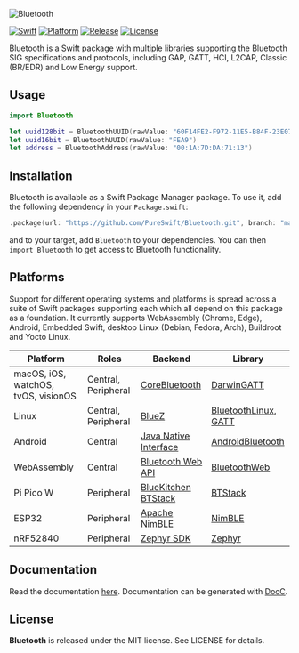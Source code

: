 ![Bluetooth](https://github.com/PureSwift/Bluetooth/raw/master/Assets/PureSwiftBluetooth.png)

[![Swift][swift-badge]][swift-url]
[![Platform][platform-badge]][platform-url]
[![Release][release-badge]][release-url]
[![License][mit-badge]][mit-url]

Bluetooth is a Swift package with multiple libraries supporting the Bluetooth SIG specifications and protocols, including GAP, GATT, HCI, L2CAP, Classic (BR/EDR) and Low Energy support.

## Usage

```swift
import Bluetooth

let uuid128bit = BluetoothUUID(rawValue: "60F14FE2-F972-11E5-B84F-23E070D5A8C7")
let uuid16bit = BluetoothUUID(rawValue: "FEA9")
let address = BluetoothAddress(rawValue: "00:1A:7D:DA:71:13")
```

## Installation 

Bluetooth is available as a Swift Package Manager package. To use it, add the following dependency in your `Package.swift`:

```swift
.package(url: "https://github.com/PureSwift/Bluetooth.git", branch: "master"),
```

and to your target, add `Bluetooth` to your dependencies. You can then `import Bluetooth` to get access to Bluetooth functionality.

## Platforms

Support for different operating systems and platforms is spread across a suite of Swift packages supporting each which all depend on this package as a foundation. It currently supports WebAssembly (Chrome, Edge), Android, Embedded Swift, desktop Linux (Debian, Fedora, Arch), Buildroot and Yocto Linux.

| Platform | Roles | Backend | Library |
| ---- | -------- | --- | ----------- | 
| macOS, iOS, watchOS, tvOS, visionOS | Central, Peripheral | [CoreBluetooth](https://developer.apple.com/documentation/corebluetooth) | [DarwinGATT](https://github.com/PureSwift/GATT) |
| Linux | Central, Peripheral | [BlueZ](https://www.bluez.org) | [BluetoothLinux](https://github.com/PureSwift/BluetoothLinux), [GATT](https://github.com/PureSwift/GATT)
| Android | Central | [Java Native Interface](https://developer.android.com/training/articles/perf-jni) | [AndroidBluetooth](https://github.com/PureSwift/AndroidBluetooth)
| WebAssembly | Central | [Bluetooth Web API](https://developer.mozilla.org/en-US/docs/Web/API/Web_Bluetooth_API) | [BluetoothWeb](https://github.com/PureSwift/BluetoothWeb)
| Pi Pico W | Peripheral | [BlueKitchen BTStack](https://bluekitchen-gmbh.com/btstack/#quick_start/index.html) | [BTStack](https://github.com/MillerTechnologyPeru/BTStack)
| ESP32 | Peripheral | [Apache NimBLE](https://mynewt.apache.org/latest/network/index.html) | [NimBLE](https://github.com/MillerTechnologyPeru/NimBLE)
| nRF52840 | Peripheral | [Zephyr SDK](https://zephyrproject.org) | [Zephyr](https://github.com/MillerTechnologyPeru/Zephyr-Swift)

## Documentation

Read the documentation [here](http://pureswift.github.io/Bluetooth/documentation/bluetooth/).
Documentation can be generated with [DocC](https://github.com/apple/swift-docc).

License
-------

**Bluetooth** is released under the MIT license. See LICENSE for details.

[swift-badge]: https://img.shields.io/badge/swift-6.0-F05138.svg "Swift 6.0"
[swift-url]: https://swift.org
[platform-badge]: https://img.shields.io/badge/platform-macOS%20%7C%20iOS%20%7C%20watchOS%20%7C%20tvOS%20%7C%20Linux%20%7C%20Android-lightgrey.svg
[platform-url]: https://swift.org
[mit-badge]: https://img.shields.io/badge/License-MIT-blue.svg?style=flat
[mit-url]: https://tldrlegal.com/license/mit-license
[build-status-badge]: https://github.com/PureSwift/Bluetooth/workflows/Swift/badge.svg
[build-status-url]: https://github.com/PureSwift/Bluetooth/actions
[release-badge]: https://img.shields.io/github/release/PureSwift/Bluetooth.svg
[release-url]: https://github.com/PureSwift/Bluetooth/releases
[docs-url]: http://pureswift.github.io/Bluetooth/documentation/bluetooth/
